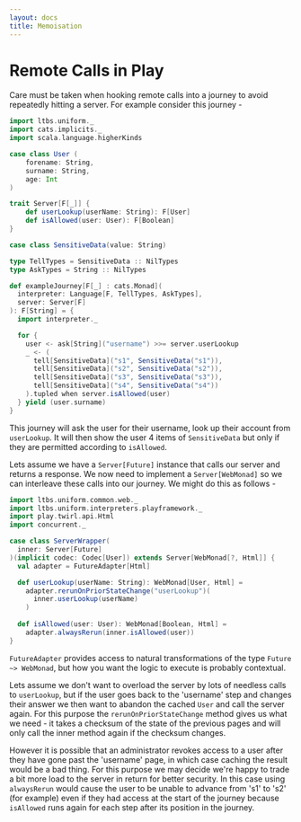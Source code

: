 ```yaml
---
layout: docs
title: Memoisation
---
```


# Remote Calls in Play

Care must be taken when hooking remote calls into a journey to avoid
repeatedly hitting a server. For example consider this journey - 

```scala 
import ltbs.uniform._
import cats.implicits._
import scala.language.higherKinds

case class User (
	forename: String, 
	surname: String, 
	age: Int
)

trait Server[F[_]] {
    def userLookup(userName: String): F[User]
	def isAllowed(user: User): F[Boolean]
}

case class SensitiveData(value: String)

type TellTypes = SensitiveData :: NilTypes
type AskTypes = String :: NilTypes

def exampleJourney[F[_] : cats.Monad](
  interpreter: Language[F, TellTypes, AskTypes], 
  server: Server[F]
): F[String] = {
  import interpreter._

  for {
    user <- ask[String]("username") >>= server.userLookup
	_ <- (
	  tell[SensitiveData]("s1", SensitiveData("s1")), 
	  tell[SensitiveData]("s2", SensitiveData("s2")), 
	  tell[SensitiveData]("s3", SensitiveData("s3")), 
	  tell[SensitiveData]("s4", SensitiveData("s4"))
    ).tupled when server.isAllowed(user)
  } yield (user.surname)
}
```

This journey will ask the user for their username, look up their
account from `userLookup`. It will then show the user 4 items of
`SensitiveData` but only if they are permitted according to `isAllowed`.

Lets assume we have a `Server[Future]` instance that calls our server
and returns a response. 
We now need to implement a `Server[WebMonad]` so we can interleave
these calls into our journey. We might do this as follows - 

```scala 
import ltbs.uniform.common.web._
import ltbs.uniform.interpreters.playframework._
import play.twirl.api.Html
import concurrent._

case class ServerWrapper(
  inner: Server[Future]
)(implicit codec: Codec[User]) extends Server[WebMonad[?, Html]] {
  val adapter = FutureAdapter[Html]

  def userLookup(userName: String): WebMonad[User, Html] = 
    adapter.rerunOnPriorStateChange("userLookup")(
	  inner.userLookup(userName)
	)
    
  def isAllowed(user: User): WebMonad[Boolean, Html] =
    adapter.alwaysRerun(inner.isAllowed(user))
}
```

`FutureAdapter` provides access to natural transformations of the type
`Future ~> WebMonad`, but how you want the logic to execute is
probably contextual. 

Lets assume we don't want to overload the server
by lots of needless calls to `userLookup`, but if the user goes back
to the 'username' step and changes their answer we then want to
abandon the cached `User` and call the server again. For this purpose
the `rerunOnPriorStateChange` method gives us what we need - it takes
a checksum of the state of the previous pages and will only call the
inner method again if the checksum changes. 

However it is possible that an administrator revokes access to a user
after they have gone past the 'username' page, in which case caching
the result would be a bad thing. For this purpose we may decide we're
happy to trade a bit more load to the server in return for better
security. In this case using `alwaysRerun` would cause the user to be
unable to advance from 's1' to 's2' (for example) even if they had
access at the start of the journey because `isAllowed` runs again for
each step after its position in the journey. 

